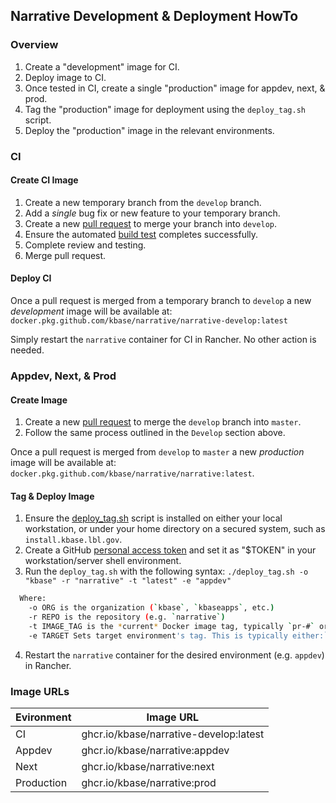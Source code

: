 ## Narrative Development & Deployment HowTo


### Overview

1. Create a "development" image for CI.
1. Deploy image to CI.
1. Once tested in CI, create a single "production" image for appdev, next, & prod.
1. Tag the "production" image for deployment using the `deploy_tag.sh` script.
1. Deploy the "production" image in the relevant environments.

### CI

#### Create CI Image

1. Create a new temporary branch from the `develop` branch.
1. Add a _single_ bug fix or new feature to your temporary branch.
1. Create a new [pull request](https://github.com/kbase/narrative/compare) to merge your branch into `develop`.
1. Ensure the automated [build test](https://github.com/kbase/narrative/actions?query=workflow%3A%22Build+Test+Image%22) completes successfully.
1. Complete review and testing.
1. Merge pull request.

#### Deploy CI

Once a pull request is merged from a temporary branch to `develop` a new _development_ image will be available at:
`docker.pkg.github.com/kbase/narrative/narrative-develop:latest`

Simply restart the `narrative` container for CI in Rancher. No other action is needed.

### Appdev, Next, & Prod

#### Create Image

1. Create a new [pull request](https://github.com/kbase/narrative/compare) to merge the `develop` branch into `master`.
1. Follow the same process outlined in the `Develop` section above.

Once a pull request is merged from `develop` to `master` a new _production_ image will be available at:
`docker.pkg.github.com/kbase/narrative/narrative:latest`.


#### Tag & Deploy Image

1. Ensure the [deploy_tag.sh](https://github.com/kbase/narrative-traefiker/blob/develop/.github/workflows/scripts/deploy_tag.sh) script is installed on either your local workstation, or under your home directory on a secured system, such as `install.kbase.lbl.gov`.
2. Create a GitHub [personal access token](https://github.com/settings/tokens) and set it as "$TOKEN" in your workstation/server shell environment.
3. Run the `deploy_tag.sh` with the following syntax:
`./deploy_tag.sh -o "kbase" -r "narrative" -t "latest" -e "appdev"`
```bash
  Where:
    -o ORG is the organization (`kbase`, `kbaseapps`, etc.)
    -r REPO is the repository (e.g. `narrative`)
    -t IMAGE_TAG is the *current* Docker image tag, typically `pr-#` or `latest`
    -e TARGET Sets target environment's tag. This is typically either:`appdev`, `next`, or `prod`.
```
4. Restart the `narrative` container for the desired environment (e.g. `appdev`) in Rancher.


### Image URLs

| Evironment  | Image URL   |
| ----------- | ----------- |
| CI          | ghcr.io/kbase/narrative-develop:latest |
| Appdev      | ghcr.io/kbase/narrative:appdev         |
| Next        | ghcr.io/kbase/narrative:next           |
| Production  | ghcr.io/kbase/narrative:prod           |
